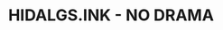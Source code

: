 ---
title: "HIDALGS.INK - NO DRAMA"
url: /sant-andreu-de-la-barca/hidalgs-ink-no-drama/
shop: tatuaje
---